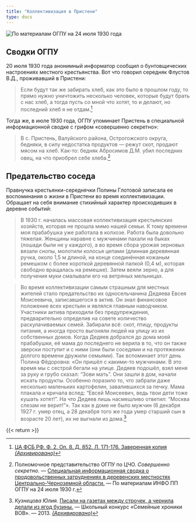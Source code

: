 ```yaml
---
title: "Коллективизация в Пристени"
type: docs
---
```


![По материалам ОГПУ на 24 июля 1930 года](/static/img/golod/pristen.jpg "По материалам ОГПУ на 24 июля 1930 года")

## Сводки ОГПУ
20 июля 1930 года анонимный информатор сообщил о бунтовщических настроениях местного крестьянства. Вот что говорил середняк Флустов В.Д., проживавший в Пристени:

> Если будут так же забирать хлеб, как это было в прошлом году, то прямо нужно уничтожить несколько человек, которые будут брать с нас хлеб, а тогда пусть со мной что хотят, то и делают, но последний хлеб я не отдам.[^1]

Тогда же, в июле 1930 года, ОГПУ упоминает Пристень в специальной информационной сводке с грифом «совершенно секретно»:

> В с. Пристень, Валуйского района, Острогожского округа, бедняки, в силу недостатка продуктов — режут скот, продают мясом на хлеб. Как-то: бедняк Абросимов Д.М. убил последних овец, на что приобрел себе хлеба.[^2]

## Предательство соседа
Правнучка крестьянки-середнячки Полины Глотовой записала ее воспоминания о жизни в Пристени во время коллективизации. Обращает на себя внимание стихийный характер происходивших в деревне событий:

> В 1930 г. началась массовая коллективизация крестьянских хозяйств, которая не прошла мимо нашей семьи. К тому времени моя прабабушка уже работала в колхозе. Работа была довольно тяжелая. Женщины наравне с мужчинами пахали на быках (лошади были не у каждого), а во время сбора урожая зерновых вязали снопы, молотили колосья цепами (длинная деревянная ручка, около 1,5 м длиной, на конце соединённая кожаным ремешком с более короткой деревянной палкой (0,4 м), которая свободно вращалась на ремешке). Затем веяли зерно, а для получения муки смалывали его на ветряных мельницах.

> Во время коллективизации самым страшным для местных жителей стало предательство их односельчанина Дедяева Евсея Моисеевича, записавшегося в актив. Он знал финансовое положение всех крестьян и являлся главным наводчиком. Участники актива приходили без предупреждения, предварительно определив на совете количество раскулачиваемых семей. Забирали всё: скот, птицу, продукты питания, а иногда просто выгоняли людей на улицу из их собственных домов. Когда Дедяев добрался до дома моей прабабушки, её мама до последнего не верила в то, что он также зверски поступит и с ними (они были соседями и на протяжении долгого времени дружили семьями). Так вспоминает этот день Полина Фёдоровна: «Он пришёл с какими-то мужчинами. В это время мы с сестрой бегали на улице. Дедяев подошёл, взял меня за руку и грубо сказал: “Зови мать”. Они зашли в дом, начали искать продукты. Особенно поразило то, что забрали даже несколько маленьких картофелин, завалившихся за печку. Мама плакала и кричала вслед: “Евсей Моисеевич, ведь твои дети тоже кушать хотят!”. На что Дедяев лишь насмешливо ответил: “Москва слезам не верит!”». Так как в доме не было мужчин (6 декабря 1927 г. умер отец, а 28 декабря того же года умер старший сын в возрасте 20 лет), их не выгнали из дома.[^3]

[^1]: [ЦА ФСБ РФ. Ф. 2. Оп. 8. Д. 852. Л. 171-176. Заверенная копия](http://istmat.info/node/20225) *[(Архивировано)](http://web.archive.org/web/20171125104355/http://istmat.info/node/20225)*

[^2]: Полномочное представительство ОГПУ по ЦЧО. *Совершенно секретно.* — [Специальная информационная сводка о продовольственных затруднениях в деревенских местностях Центрально-Черноземной области.](https://www.dropbox.com/sh/kb6jnqj6ced50on/AAAHYZ30n7fOT-6CoQITZkvJa?dl=0) — По материалам ИНФО ПП ОГПУ на 24 июля 1930 г.

[^3]: *Кузнецова Юлия.* [Писали на газетах между строчек, а чернила делали из ягод бузины.](http://fotohroniki.ru/news/sochinenia/?ELEMENT_ID=21465) — Школьный конкурс «Семейные хроники ВОВ». — 2013. *[(Архивировано)](https://web.archive.org/web/20161224071301/http://fotohroniki.ru/news/sochinenia/?ELEMENT_ID=21465)*

{{< return >}}
